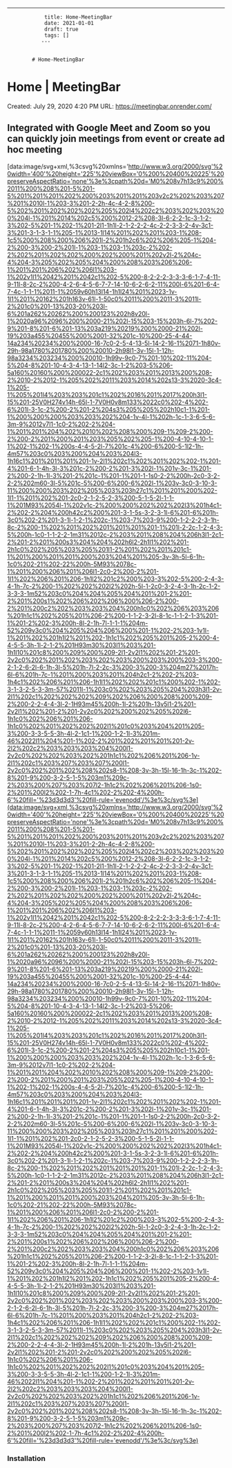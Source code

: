---
                title: Home-MeetingBar
                date: 2021-01-01    
                draft: true
                tags: []
               ---


            # Home-MeetingBar

# Home | MeetingBar
Created: July 29, 2020 4:20 PM
URL: https://meetingbar.onrender.com/
## Integrated with Google Meet and Zoom so you can quickly join meetings from event or create ad hoc meeting
[data:image/svg+xml,%3csvg%20xmlns='http://www.w3.org/2000/svg'%20width='400'%20height='225'%20viewBox='0%200%20400%20225'%20preserveAspectRatio='none'%3e%3cpath%20d='M0%208v7h13c9%200%2011%200%208%201-5%201-5%201%201%201%202%200%203%201%201%203v2c2%202%203%207%201%2010l-1%203-3%201-2-2h-4c-4-2-8%200-5%202%201%202%202%202%205%202l4%202c2%203%202%203%200%204l-1%201%2014%202c5%200%2012-2%208-3l-6-2-2-1c-3-1-2-3%202-5%201-1%202-1%201-2l1-1h1l-2-1-2-2-2-4c-2-2-3-3-2-4v-3c1-3%201-3-1-3-1-1%205-1%2013-1l14%201%202%201%203-1%208-1c5%200%208%200%206%201l-2%201h2c6%202%206%205-1%204-2%200-3%200-2%201l-1%203-1%203-1%203c-2%202-2%202%201%202%202%200%202%200%201%202v2l-2%204c-4%204-3%205%202%205%204%200%208%203%206%206-1%201%201%206%202%206l1%203-1%202v1l1%2042%201%2042c1%202-5%200-8-2-2-2-3-3-3-6-1-7-4-11-9-11l-8-2c-2%200-4-2-6-4-5-6-7-7-14-10-6-2-6-2-11%200l-6%201-6-4-7-4c-1-1-1%2011-1%2059v60h13l14-1h1l24%201%2023-1v-1l1%201%20162%201h163v-61l-1-50c0%2011%200%2011-3%2011l-2%201c0%201-13%203-20%203l-6%201a262%20262%200%200123%202h8v20l-1%2020a96%2096%200%2000-21%202l-15%203-15%203h-6l-7%202-9%201-8%201-6%201-13%203a219%20219%200%2000-21%202l-19%203a455%20455%200%2001-32%201c-10%200-25-4-44-14a234%20234%200%2000-16-7c0-2-5-4-13-5l-14-2-16-1%2071-1h80v-29h-98a1780%201780%200%20010-2h98l1-3v-15l-1-12h-98a3234%203234%200%20010-1h99v-9c0-7%201-10%202-11%204-5%204-8%201-10-4-3-4-13-1-14l2-3c-1-2%203-5%206-5a160%20160%200%200022-2c1%202%203%201%2013%200%208-2%2010-2%2012-1%205%202%2011%203%2014%202s13-3%2020-3c4-1%205-1%205%201l4%203%203%201c1%202%2016%201%2017%200h3l1-15%201-25V0H274v14h-65l-1-7V0H0v8m133%2022c0%202-4%202-6%201l-3-1c-2%200-2%201-2%204s3%205%205%202h10c1-1%201-1%200%200%200%203%203%202%204-1v-4l-1%202h-1c-1-3-6-5-6-3m-9%2012v7l1-1c0-2%202-2%204-1%201%201%204%202%2010%202%208%200%209-1%209-2%200-2%200-2%201%200%201%203%205%202%205-1%200-4-10-4-10-1-1%202-1%202-1%200s-4-4-5-2l-7%201c-4%200-6%200-5-1l2-1h-4m57%203c0%203%200%204%203%204l3-1h16c1%201%201%201%201-1v-2l1%202c1%202%201%202%202-1%201-4%201-6-1-4h-3l-3%201c-2%200-2%201-3%202l-1%201v-3c-1%201-2%200-2-1h-1l-3%201-2%201c-1%201-1%201-1-1s0-2-2%200h-2c0-3-2-2-2%202m60-3l-5%201c-5%200-6%200-6%202l-1%203v-3c0-3-10-3-11%200%200%203%202%205%203%203h27c1%201%201%200%202-1l1-1%201%202%201-2c0-2-1-2-5-2-3%200-5-1-5-2l-1-1-1%201M93%2054l-1%202v1c-2%200%200%202%202%202l3%201h4c1-2%202-2%204%200h42c2%200%201-3-1-5s-3-2-3-1l-6%201-6%201h-3c0%202-2%201-3-1l-1-2-1%202c-1%203-7%203-9%200-1-2-2-2-3-1h-8c-2%200-1%202%201%202%201%201%201%201-1%201l-2-2c-1-2-4-3-5%200h-1c0-1-1-2-2-1m31%2012c-2%203%201%208%204%206h3l1-2c1-2%201-2%201%200s3%204%204%202h6l2-2h1l1%202%201-2h1c0%202%205%203%205%201l1-2%201%202%201%201c1-1%201%200%201%201%200%203%204%201%205-3v-3h-5l-6-1h-1c0%202-21%202-22%200h-5M93%2078c-1%201%200%206%201%206l1-2c0-2%200-2%201-1l1%202%206%201%206-1h1l2%201c2%200%203-3%202-5%200-2-4-3-4-1h-7c-2%200-1%202%202%202l2%202h-5l-1-2c0-3-2-4-3-1h-2c-1-2-3-3-3-1m52%203c0%204%204%205%204%201%201-2%201-2%201%200s1%202%206%202%206%200%206-2%200-2%201%200c2%202%203%203%204%200h1c0%202%206%203%206%201h1c1%202%205%201%206-2%200-1-1-2-3-2l-8-1c-1-1-2-1-3%201-1%201-2%202-3%200h-8l-2-1h-7l-1-1-1%204m-52%209v3c0%204%205%204%206%200%201-1%202-2%203-1v1l-1%201%202%201h1l2%201%202-1h1c1%202%205%201%205-2%200-4-4-5-5-3h-1l-2-1-2%201H93m30%203l1%203%201-1h1l10%201c8%200%209%200%209-2l1-2v2l1%202%201-2%201-2v2c0%202%201%202%203%202%203%200%203%200%203-3%200-2-1-2-6-2l-6-1h-3l-5%201h-7l-2-2c-3%200-3%200-3%204m27%2017h-6l-6%201h-7c-1%201%200%203%201%204h2c1-2%202-2%203-1h4c1%202%206%201%206-1h1l1%202%202%201c1%200%202-1%202-3-1-3-2-5-3-3m-57%2011l-1%203c0%202%203%205%204%203h3l1-2v-2l1%202c1%202%202%202%209%202%206%200%208%200%209-2%200-2-2-4-4-3l-2-1H93m45%200h-1l-2%201h-13v5l1-2%201-2v2l1%202%201-2%201-2v2c0%202%200%202%205%202l6-1h1c0%202%206%201%206-1h1c0%202%201%202%202%202l1%201c0%203%204%201%205-3%200-3-3-5-5-3h-4l-2-1c1-1%200-1-2-1l-3%201m-46%2022l1%204%201-1%202-2%201%202%201%201%201-2v-2l2%202c2%203%203%203%204%200l1-2v2c0%202%202%203%202%201h1c1%202%206%201%206-1v-2l1%202c1%203%207%203%207%200l1-2v2c0%202%201%202%208%202s8-1%208-3v-3h-15l-16-1h-3c-1%202-8%201-9%200-3-2-5-1-5%203m1%209c-2%203%200%207%203%207l2-1h1c2%202%206%201%206-1s0-2%201%200l2%202-1-7h-4c1%202-2%202-4%200h-6'%20fill='%23d3d3d3'%20fill-rule='evenodd'/%3e%3c/svg%3e](data:image/svg+xml,%3csvg%20xmlns='http://www.w3.org/2000/svg'%20width='400'%20height='225'%20viewBox='0%200%20400%20225'%20preserveAspectRatio='none'%3e%3cpath%20d='M0%208v7h13c9%200%2011%200%208%201-5%201-5%201%201%201%202%200%203%201%201%203v2c2%202%203%207%201%2010l-1%203-3%201-2-2h-4c-4-2-8%200-5%202%201%202%202%202%205%202l4%202c2%203%202%203%200%204l-1%201%2014%202c5%200%2012-2%208-3l-6-2-2-1c-3-1-2-3%202-5%201-1%202-1%201-2l1-1h1l-2-1-2-2-2-4c-2-2-3-3-2-4v-3c1-3%201-3-1-3-1-1%205-1%2013-1l14%201%202%201%203-1%208-1c5%200%208%200%206%201l-2%201h2c6%202%206%205-1%204-2%200-3%200-2%201l-1%203-1%203-1%203c-2%202-2%202%201%202%202%200%202%200%201%202v2l-2%204c-4%204-3%205%202%205%204%200%208%203%206%206-1%201%201%206%202%206l1%203-1%202v1l1%2042%201%2042c1%202-5%200-8-2-2-2-3-3-3-6-1-7-4-11-9-11l-8-2c-2%200-4-2-6-4-5-6-7-7-14-10-6-2-6-2-11%200l-6%201-6-4-7-4c-1-1-1%2011-1%2059v60h13l14-1h1l24%201%2023-1v-1l1%201%20162%201h163v-61l-1-50c0%2011%200%2011-3%2011l-2%201c0%201-13%203-20%203l-6%201a262%20262%200%200123%202h8v20l-1%2020a96%2096%200%2000-21%202l-15%203-15%203h-6l-7%202-9%201-8%201-6%201-13%203a219%20219%200%2000-21%202l-19%203a455%20455%200%2001-32%201c-10%200-25-4-44-14a234%20234%200%2000-16-7c0-2-5-4-13-5l-14-2-16-1%2071-1h80v-29h-98a1780%201780%200%20010-2h98l1-3v-15l-1-12h-98a3234%203234%200%20010-1h99v-9c0-7%201-10%202-11%204-5%204-8%201-10-4-3-4-13-1-14l2-3c-1-2%203-5%206-5a160%20160%200%200022-2c1%202%203%201%2013%200%208-2%2010-2%2012-1%205%202%2011%203%2014%202s13-3%2020-3c4-1%205-1%205%201l4%203%203%201c1%202%2016%201%2017%200h3l1-15%201-25V0H274v14h-65l-1-7V0H0v8m133%2022c0%202-4%202-6%201l-3-1c-2%200-2%201-2%204s3%205%205%202h10c1-1%201-1%200%200%200%203%203%202%204-1v-4l-1%202h-1c-1-3-6-5-6-3m-9%2012v7l1-1c0-2%202-2%204-1%201%201%204%202%2010%202%208%200%209-1%209-2%200-2%200-2%201%200%201%203%205%202%205-1%200-4-10-4-10-1-1%202-1%202-1%200s-4-4-5-2l-7%201c-4%200-6%200-5-1l2-1h-4m57%203c0%203%200%204%203%204l3-1h16c1%201%201%201%201-1v-2l1%202c1%202%201%202%202-1%201-4%201-6-1-4h-3l-3%201c-2%200-2%201-3%202l-1%201v-3c-1%201-2%200-2-1h-1l-3%201-2%201c-1%201-1%201-1-1s0-2-2%200h-2c0-3-2-2-2%202m60-3l-5%201c-5%200-6%200-6%202l-1%203v-3c0-3-10-3-11%200%200%203%202%205%203%203h27c1%201%201%200%202-1l1-1%201%202%201-2c0-2-1-2-5-2-3%200-5-1-5-2l-1-1-1%201M93%2054l-1%202v1c-2%200%200%202%202%202l3%201h4c1-2%202-2%204%200h42c2%200%201-3-1-5s-3-2-3-1l-6%201-6%201h-3c0%202-2%201-3-1l-1-2-1%202c-1%203-7%203-9%200-1-2-2-2-3-1h-8c-2%200-1%202%201%202%201%201%201%201-1%201l-2-2c-1-2-4-3-5%200h-1c0-1-1-2-2-1m31%2012c-2%203%201%208%204%206h3l1-2c1-2%201-2%201%200s3%204%204%202h6l2-2h1l1%202%201-2h1c0%202%205%203%205%201l1-2%201%202%201%201c1-1%201%200%201%201%200%203%204%201%205-3v-3h-5l-6-1h-1c0%202-21%202-22%200h-5M93%2078c-1%201%200%206%201%206l1-2c0-2%200-2%201-1l1%202%206%201%206-1h1l2%201c2%200%203-3%202-5%200-2-4-3-4-1h-7c-2%200-1%202%202%202l2%202h-5l-1-2c0-3-2-4-3-1h-2c-1-2-3-3-3-1m52%203c0%204%204%205%204%201%201-2%201-2%201%200s1%202%206%202%206%200%206-2%200-2%201%200c2%202%203%203%204%200h1c0%202%206%203%206%201h1c1%202%205%201%206-2%200-1-1-2-3-2l-8-1c-1-1-2-1-3%201-1%201-2%202-3%200h-8l-2-1h-7l-1-1-1%204m-52%209v3c0%204%205%204%206%200%201-1%202-2%203-1v1l-1%201%202%201h1l2%201%202-1h1c1%202%205%201%205-2%200-4-4-5-5-3h-1l-2-1-2%201H93m30%203l1%203%201-1h1l10%201c8%200%209%200%209-2l1-2v2l1%202%201-2%201-2v2c0%202%201%202%203%202%203%200%203%200%203-3%200-2-1-2-6-2l-6-1h-3l-5%201h-7l-2-2c-3%200-3%200-3%204m27%2017h-6l-6%201h-7c-1%201%200%203%201%204h2c1-2%202-2%203-1h4c1%202%206%201%206-1h1l1%202%202%201c1%200%202-1%202-3-1-3-2-5-3-3m-57%2011l-1%203c0%202%203%205%204%203h3l1-2v-2l1%202c1%202%202%202%209%202%206%200%208%200%209-2%200-2-2-4-4-3l-2-1H93m45%200h-1l-2%201h-13v5l1-2%201-2v2l1%202%201-2%201-2v2c0%202%200%202%205%202l6-1h1c0%202%206%201%206-1h1c0%202%201%202%202%202l1%201c0%203%204%201%205-3%200-3-3-5-5-3h-4l-2-1c1-1%200-1-2-1l-3%201m-46%2022l1%204%201-1%202-2%201%202%201%201%201-2v-2l2%202c2%203%203%203%204%200l1-2v2c0%202%202%203%202%201h1c1%202%206%201%206-1v-2l1%202c1%203%207%203%207%200l1-2v2c0%202%201%202%208%202s8-1%208-3v-3h-15l-16-1h-3c-1%202-8%201-9%200-3-2-5-1-5%203m1%209c-2%203%200%207%203%207l2-1h1c2%202%206%201%206-1s0-2%201%200l2%202-1-7h-4c1%202-2%202-4%200h-6'%20fill='%23d3d3d3'%20fill-rule='evenodd'/%3e%3c/svg%3e)
### Installation